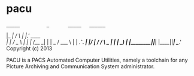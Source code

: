pacu
====

    _____          _       _____   ______
   |_   _|        / \     |_   _|.' ____ \
     | |         / _ \      | |  | (___ \_| 
     | |   _    / ___ \     | |   _.____`.
    _| |__/ | _/ /   \ \_  _| |_ | \____) | 
   |________||____| |____||_____| \______.' 
           Copyright (c) 2013
   <mribeirodantas at lais.huol.ufrn.br>
   


PACU is a PACS Automated Computer Utilities, namely a toolchain for any Picture Archiving and Communication System administrator.
